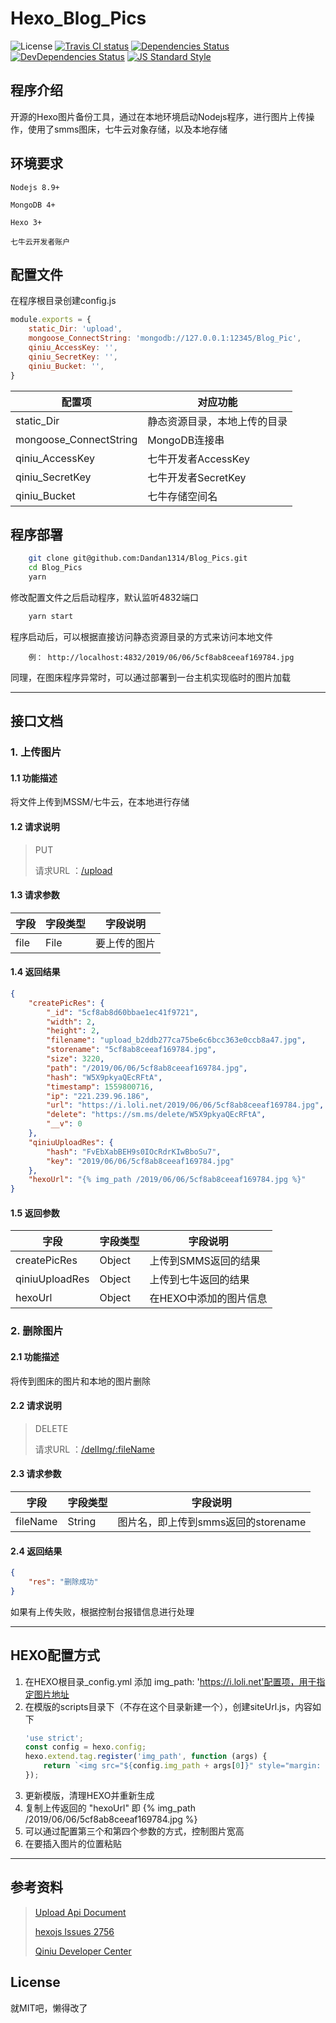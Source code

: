 # Hexo_Blog_Pics

![License](https://img.shields.io/github/license/trazyn/ieaseMusic.svg?style=flat-square)
[![Travis CI status](https://img.shields.io/travis/trazyn/ieaseMusic/dev.svg?style=flat-square)](https://travis-ci.org/trazyn/ieaseMusic/branches)
[![Dependencies Status](https://david-dm.org/trazyn/ieaseMusic/status.svg?style=flat-square)](https://david-dm.org/trazyn/ieaseMusic)
[![DevDependencies Status](https://david-dm.org/trazyn/ieaseMusic/dev-status.svg?style=flat-square)](https://david-dm.org/trazyn/ieaseMusic?type=dev)
[![JS Standard Style](https://img.shields.io/badge/code%20style-standard-brightgreen.svg?style=flat-square)](http://standardjs.com)

## 程序介绍
开源的Hexo图片备份工具，通过在本地环境启动Nodejs程序，进行图片上传操作，使用了smms图床，七牛云对象存储，以及本地存储

## 环境要求

`Nodejs 8.9+`

`MongoDB 4+`

`Hexo 3+`

`七牛云开发者账户`

## 配置文件
在程序根目录创建config.js

```js
module.exports = {
    static_Dir: 'upload',
    mongoose_ConnectString: 'mongodb://127.0.0.1:12345/Blog_Pic',
    qiniu_AccessKey: '',
    qiniu_SecretKey: '',
    qiniu_Bucket: '',
}
```

配置项 | 对应功能
------ | ------
static_Dir | 静态资源目录，本地上传的目录
mongoose_ConnectString | MongoDB连接串
qiniu_AccessKey | 七牛开发者AccessKey
qiniu_SecretKey | 七牛开发者SecretKey
qiniu_Bucket | 七牛存储空间名

## 程序部署
```bash
    git clone git@github.com:Dandan1314/Blog_Pics.git
    cd Blog_Pics
    yarn
```
修改配置文件之后启动程序，默认监听4832端口
```bash
    yarn start
```
程序启动后，可以根据直接访问静态资源目录的方式来访问本地文件
```url
    例： http://localhost:4832/2019/06/06/5cf8ab8ceeaf169784.jpg
```
同理，在图床程序异常时，可以通过部署到一台主机实现临时的图片加载

---
## 接口文档
### 1. 上传图片
#### 1.1 功能描述
将文件上传到MSSM/七牛云，在本地进行存储
#### 1.2 请求说明
> PUT
>
> 请求URL ：[/upload](#) 

#### 1.3 请求参数
字段         |字段类型    |字段说明
------------|-----------|-----------
file    |File     |要上传的图片
#### 1.4 返回结果
```json  
{
    "createPicRes": {
        "_id": "5cf8ab8d60bbae1ec41f9721",
        "width": 2,
        "height": 2,
        "filename": "upload_b2ddb277ca75be6c6bcc363e0ccb8a47.jpg",
        "storename": "5cf8ab8ceeaf169784.jpg",
        "size": 3220,
        "path": "/2019/06/06/5cf8ab8ceeaf169784.jpg",
        "hash": "W5X9pkyaQEcRFtA",
        "timestamp": 1559800716,
        "ip": "221.239.96.186",
        "url": "https://i.loli.net/2019/06/06/5cf8ab8ceeaf169784.jpg",
        "delete": "https://sm.ms/delete/W5X9pkyaQEcRFtA",
        "__v": 0
    },
    "qiniuUploadRes": {
        "hash": "FvEbXabBEH9s0IOcRdrKIwBboSu7",
        "key": "2019/06/06/5cf8ab8ceeaf169784.jpg"
    },
    "hexoUrl": "{% img_path /2019/06/06/5cf8ab8ceeaf169784.jpg %}"
}
```
#### 1.5 返回参数
字段         |字段类型    |字段说明
------------|-----------|-----------
createPicRes      |Object     |上传到SMMS返回的结果
qiniuUploadRes        |Object        |上传到七牛返回的结果
hexoUrl    |Object | 在HEXO中添加的图片信息

### 2. 删除图片
#### 2.1 功能描述
将传到图床的图片和本地的图片删除
#### 2.2 请求说明
> DELETE
>
> 请求URL ：[/delImg/:fileName](#) 

#### 2.3 请求参数
字段         |字段类型    |字段说明
------------|-----------|-----------
fileName    |String     |图片名，即上传到smms返回的storename
#### 2.4 返回结果
```json  
{
    "res": "删除成功"
}
```
如果有上传失败，根据控制台报错信息进行处理

---

## HEXO配置方式
1.  在HEXO根目录_config.yml 添加 img_path: 'https://i.loli.net'配置项，用于指定图片地址
2. 在模版的scripts目录下（不存在这个目录新建一个），创建siteUrl.js，内容如下
    ```javascript
    'use strict';
    const config = hexo.config;
    hexo.extend.tag.register('img_path', function (args) {
        return `<img src="${config.img_path + args[0]}" style="margin: 6px 0;width:${args[1] ? args[1]+'px' : "auto"};height:${args[2] ? args[2]+'px' : 'auto'}"/>`;
    });
    ```
3. 更新模版，清理HEXO并重新生成
4. 复制上传返回的 "hexoUrl" 即 {% img_path /2019/06/06/5cf8ab8ceeaf169784.jpg %}
4. 可以通过配置第三个和第四个参数的方式，控制图片宽高
5. 在要插入图片的位置粘贴

---

## 参考资料
> [Upload Api Document](https://sm.ms/doc/)
>  
> [hexojs Issues 2756](https://github.com/hexojs/hexo/issues/2756)
>  
> [Qiniu Developer Center](https://developer.qiniu.com/kodo)

## License
就MIT吧，懒得改了